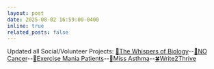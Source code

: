 ```yaml
---
layout: post
date: 2025-08-02 16:59:00-0400
inline: true
related_posts: false
---
```


Updated all Social/Volunteer Projects: [🧬The Whispers of Biology](https://kuchikinamthip.github.io/projects/WhispersBiology/)--[🚫NO Cancer](https://kuchikinamthip.github.io/projects/NoCancer/)--[🏀Exercise Mania Patients](https://www.facebook.com/share/g/8duUkQvoX8EXRZV6/)--[💋Miss Asthma](https://kuchikinamthip.github.io/projects/MissAsthma/)--[🍀Write2Thrive](https://kuchikinamthip.github.io/projects/Write2Thrive/)